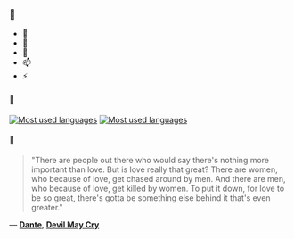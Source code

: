 ### 👋

- 🔭
- 🌱
- 💬
- 📫
- ⚡

#### 🧏

[![Most used languages](https://github-readme-stats-aynah.vercel.app/api/top-langs/?username=aynh&theme=solarized-dark&langs_count=6&layout=compact&hide_title=true)](https://github.com/anuraghazra/github-readme-stats#gh-dark-mode-only)
[![Most used languages](https://github-readme-stats-aynah.vercel.app/api/top-langs/?username=aynh&theme=solarized-light&langs_count=6&layout=compact&hide_title=true)](https://github.com/anuraghazra/github-readme-stats#gh-light-mode-only)

#### 💬

> "There are people out there who would say there's nothing more important than love. But is love really that great? There are women, who because of love, get chased around by men. And there are men, who because of love, get killed by women. To put it down, for love to be so great, there's gotta be something else behind it that's even greater."

&mdash; [**Dante**](https://myanimelist.net/character.php?q=Dante&cat=character), [**Devil May Cry**](https://myanimelist.net/search/all?q=Devil%20May%20Cry&cat=all)
